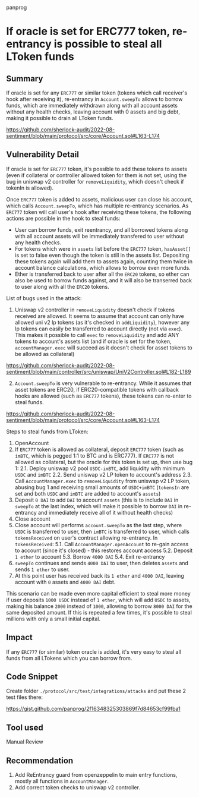 panprog
# If oracle is set for ERC777 token, re-entrancy is possible to steal all LToken funds

## Summary

If oracle is set for any `ERC777` or similar token (tokens which call receiver's hook after receiving it), re-entrancy in `Account.sweepTo` allows to borrow funds, which are immediately withdrawn along with all account assets without any health checks, leaving account with 0 assets and big debt, making it possible to drain all LToken funds.

https://github.com/sherlock-audit/2022-08-sentiment/blob/main/protocol/src/core/Account.sol#L163-L174

## Vulnerability Detail

If oracle is set for `ERC777` token, it's possible to add these tokens to assets (even if collateral or controller allowed token for them is not set, using the bug in uniswap v2 controller for `removeLiquidity`, which doesn't check if tokenIn is allowed).

Once `ERC777` token is added to assets, malicious user can close his account, which calls `Account.sweepTo`, which has multiple re-entrancy scenarios. As `ERC777` token will call user's hook after receiving these tokens, the following actions are possible in the hook to steal funds:

- User can borrow funds, exit reentrancy, and all borrowed tokens along with all account assets will be immediately transfered to user without any health checks.
- For tokens which were in `assets` list before the `ERC777` token, `hasAsset[]` is set to false even though the token is still in the assets list. Depositing these tokens again will add them to assets again, counting them twice in account balance calculations, which allows to borrow even more funds.
- Ether is transferred back to user after all the `ERC20` tokens, so ether can also be used to borrow funds against, and it will also be transerred back to user along with all the `ERC20` tokens.

List of bugs used in the attack:

1. Uniswap v2 controller in `removeLiquidity` doesn't check if tokens received are allowed. It seems to assume that account can only have allowed uni v2 lp tokens (as it's checked in `addLiquidity`), however any lp tokens can easily be transferred to account directly (not via `exec`). This makes it possible to call `exec` to `removeLiquidity` and add ANY tokens to account's assets list (and if oracle is set for the token, `accountManager.exec` will succeed as it doesn't check for asset tokens to be allowed as collateral)

https://github.com/sherlock-audit/2022-08-sentiment/blob/main/controller/src/uniswap/UniV2Controller.sol#L182-L189

2. `Account.sweepTo` is very vulnerable to re-entrancy. While it assumes that asset tokens are ERC20, if ERC20-compatible tokens with callback hooks are allowed (such as `ERC777` tokens), these tokens can re-enter to steal funds.

https://github.com/sherlock-audit/2022-08-sentiment/blob/main/protocol/src/core/Account.sol#L163-L174

Steps to steal funds from LToken:

1. OpenAccount
2. If `ERC777` token is allowed as collateral, deposit `ERC777` token (such as `imBTC`, which is pegged 1:1 to BTC and is ERC777). If `ERC777` is not allowed as collateral, but the oracle for this token is set up, then use bug 1:
  2.1. Deploy uniswap v2 pool `USDC-imBTC`, add liquidity with minimum `USDC` and `imBTC`
  2.2. Send uniswap v2 LP token to account's address
  2.3. Call `AccountManager.exec` to `removeLiquidity` from uniswap v2 LP token, abusing bug 1 and receiving small amounts of `USDC+imBTC` (`tokensIn` are set and both `USDC` and `imBTC` are added to account's `assets`)
3. Deposit `0 DAI` to add `DAI` to account `assets` (this is to include `DAI` in `sweepTo` at the last index, which will make it possible to borrow `DAI` in re-entrancy and immediately receive all of it without health checks)
4. Close account
5. Close account will performs `account.sweepTo` as the last step, where `USDC` is transferred to user, then `imBTC` is transferred to user, which calls `tokensReceived` on user's contract allowing re-entrancy. In `tokensReceived`:
  5.1. Call `AccountManager.openAccount` to re-gain access to account (since it's closed) - this restores account access
  5.2. Deposit `1 ether` to account
  5.3. Borrow `4000 DAI`
  5.4. Exit re-entrancy
6. `sweepTo` continues and sends `4000 DAI` to user, then deletes `assets` and sends `1 ether` to user.
7. At this point user has received back its `1 ether` and `4000 DAI`, leaving account with `0` assets and `4000 DAI` debt.

This scenario can be made even more capital efficient to steal more money if user deposits `1000 USDC` instead of `1 ether`, which will add `USDC` to assets, making his balance `2000` instead of `1000`, allowing to borrow `8000 DAI` for the same deposited amount. If this is repeated a few times, it's possible to steal millions with only a small initial capital.

## Impact

If any `ERC777` (or similar) token oracle is added, it's very easy to steal all funds from all LTokens which you can borrow from.

## Code Snippet

Create folder `./protocol/src/test/integrations/attacks` and put these 2 test files there:

https://gist.github.com/panprog/2f16348325303869f7d84653cf99fba1

## Tool used

Manual Review

## Recommendation

1. Add ReEntrancy guard from openzeppelin to main entry functions, mostly all functions in `AccountManager`.
2. Add correct token checks to uniswap v2 controller.